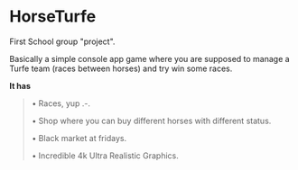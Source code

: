 # HorseTurfe

First School group "project".

Basically a simple console app game where you are supposed to manage a Turfe team (races between horses) and try win some races.

**It has**

> • Races, yup .-.
> 
> • Shop where you can buy different horses with different status.
> 
> • Black market at fridays.
> 
> • Incredible 4k Ultra Realistic Graphics.

